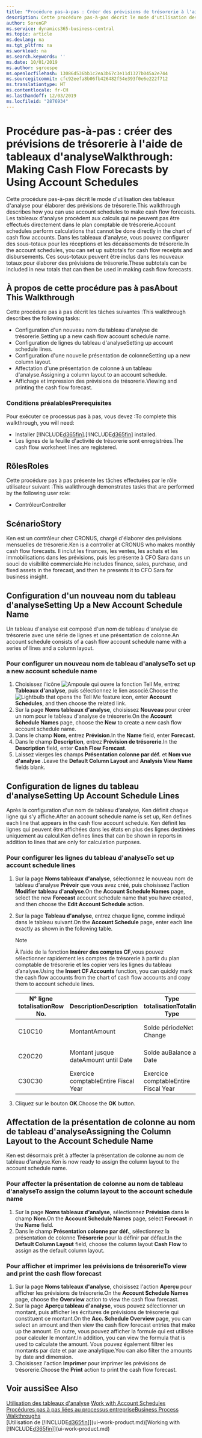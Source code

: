 ```yaml
---
title: "Procédure pas-à-pas : Créer des prévisions de trésorerie à l'aide des tableaux d'analyse | Microsoft Docs"
description: Cette procédure pas-à-pas décrit le mode d'utilisation des tableaux d'analyse pour élaborer des prévisions de trésorerie. Les tableaux d'analyse procèdent aux calculs qui ne peuvent pas être effectués directement dans le plan comptable de trésorerie. Dans les tableaux d'analyse, vous pouvez configurer des sous-totaux pour les réceptions et les décaissements de trésorerie. Ces sous-totaux peuvent être inclus dans les nouveaux totaux pour élaborer des prévisions de trésorerie.
author: SorenGP
ms.service: dynamics365-business-central
ms.topic: article
ms.devlang: na
ms.tgt_pltfrm: na
ms.workload: na
ms.search.keywords: ''
ms.date: 10/01/2019
ms.author: sgroespe
ms.openlocfilehash: 13086d536bb1c2ea3b67c3e11d1327b045a2e744
ms.sourcegitcommit: cfc92eefa8b06fb426482f54e393f0e6e222f712
ms.translationtype: HT
ms.contentlocale: fr-CH
ms.lasthandoff: 12/03/2019
ms.locfileid: "2876934"
---
```

# <a name="walkthrough-making-cash-flow-forecasts-by-using-account-schedules"></a><span data-ttu-id="99fb7-106">Procédure pas-à-pas : créer des prévisions de trésorerie à l'aide de tableaux d'analyse</span><span class="sxs-lookup"><span data-stu-id="99fb7-106">Walkthrough: Making Cash Flow Forecasts by Using Account Schedules</span></span>
<span data-ttu-id="99fb7-107">Cette procédure pas-à-pas décrit le mode d'utilisation des tableaux d'analyse pour élaborer des prévisions de trésorerie.</span><span class="sxs-lookup"><span data-stu-id="99fb7-107">This walkthrough describes how you can use account schedules to make cash flow forecasts.</span></span> <span data-ttu-id="99fb7-108">Les tableaux d'analyse procèdent aux calculs qui ne peuvent pas être effectués directement dans le plan comptable de trésorerie.</span><span class="sxs-lookup"><span data-stu-id="99fb7-108">Account schedules perform calculations that cannot be done directly in the chart of cash flow accounts.</span></span> <span data-ttu-id="99fb7-109">Dans les tableaux d'analyse, vous pouvez configurer des sous-totaux pour les réceptions et les décaissements de trésorerie.</span><span class="sxs-lookup"><span data-stu-id="99fb7-109">In the account schedules, you can set up subtotals for cash flow receipts and disbursements.</span></span> <span data-ttu-id="99fb7-110">Ces sous-totaux peuvent être inclus dans les nouveaux totaux pour élaborer des prévisions de trésorerie.</span><span class="sxs-lookup"><span data-stu-id="99fb7-110">These subtotals can be included in new totals that can then be used in making cash flow forecasts.</span></span>  

## <a name="about-this-walkthrough"></a><span data-ttu-id="99fb7-111">À propos de cette procédure pas à pas</span><span class="sxs-lookup"><span data-stu-id="99fb7-111">About This Walkthrough</span></span>  
<span data-ttu-id="99fb7-112">Cette procédure pas à pas décrit les tâches suivantes :</span><span class="sxs-lookup"><span data-stu-id="99fb7-112">This walkthrough describes the following tasks:</span></span>  

- <span data-ttu-id="99fb7-113">Configuration d'un nouveau nom du tableau d'analyse de trésorerie.</span><span class="sxs-lookup"><span data-stu-id="99fb7-113">Setting up a new cash flow account schedule name.</span></span>  
- <span data-ttu-id="99fb7-114">Configuration de lignes du tableau d'analyse</span><span class="sxs-lookup"><span data-stu-id="99fb7-114">Setting up account schedule lines.</span></span>  
- <span data-ttu-id="99fb7-115">Configuration d'une nouvelle présentation de colonne</span><span class="sxs-lookup"><span data-stu-id="99fb7-115">Setting up a new column layout.</span></span>  
- <span data-ttu-id="99fb7-116">Affectation d'une présentation de colonne à un tableau d'analyse.</span><span class="sxs-lookup"><span data-stu-id="99fb7-116">Assigning a column layout to an account schedule.</span></span>  
- <span data-ttu-id="99fb7-117">Affichage et impression des prévisions de trésorerie.</span><span class="sxs-lookup"><span data-stu-id="99fb7-117">Viewing and printing the cash flow forecast.</span></span>  

### <a name="prerequisites"></a><span data-ttu-id="99fb7-118">Conditions préalables</span><span class="sxs-lookup"><span data-stu-id="99fb7-118">Prerequisites</span></span>  
<span data-ttu-id="99fb7-119">Pour exécuter ce processus pas à pas, vous devez :</span><span class="sxs-lookup"><span data-stu-id="99fb7-119">To complete this walkthrough, you will need:</span></span>  

- <span data-ttu-id="99fb7-120">Installer [!INCLUDE[d365fin](includes/d365fin_md.md)].</span><span class="sxs-lookup"><span data-stu-id="99fb7-120">[!INCLUDE[d365fin](includes/d365fin_md.md)] installed.</span></span>  
- <span data-ttu-id="99fb7-121">Les lignes de la feuille d'activité de trésorerie sont enregistrées.</span><span class="sxs-lookup"><span data-stu-id="99fb7-121">The cash flow worksheet lines are registered.</span></span>  

## <a name="roles"></a><span data-ttu-id="99fb7-122">Rôles</span><span class="sxs-lookup"><span data-stu-id="99fb7-122">Roles</span></span>  
<span data-ttu-id="99fb7-123">Cette procédure pas à pas présente les tâches effectuées par le rôle utilisateur suivant :</span><span class="sxs-lookup"><span data-stu-id="99fb7-123">This walkthrough demonstrates tasks that are performed by the following user role:</span></span>  

- <span data-ttu-id="99fb7-124">Contrôleur</span><span class="sxs-lookup"><span data-stu-id="99fb7-124">Controller</span></span>  

## <a name="story"></a><span data-ttu-id="99fb7-125">Scénario</span><span class="sxs-lookup"><span data-stu-id="99fb7-125">Story</span></span>  
<span data-ttu-id="99fb7-126">Ken est un contrôleur chez CRONUS, chargé d'élaborer des prévisions mensuelles de trésorerie.</span><span class="sxs-lookup"><span data-stu-id="99fb7-126">Ken is a controller at CRONUS who makes monthly cash flow forecasts.</span></span> <span data-ttu-id="99fb7-127">Il inclut les finances, les ventes, les achats et les immobilisations dans les prévisions, puis les présente à CFO Sara dans un souci de visibilité commerciale.</span><span class="sxs-lookup"><span data-stu-id="99fb7-127">He includes finance, sales, purchase, and fixed assets in the forecast, and then he presents it to CFO Sara for business insight.</span></span>  

## <a name="setting-up-a-new-account-schedule-name"></a><span data-ttu-id="99fb7-128">Configuration d'un nouveau nom du tableau d'analyse</span><span class="sxs-lookup"><span data-stu-id="99fb7-128">Setting Up a New Account Schedule Name</span></span>  
<span data-ttu-id="99fb7-129">Un tableau d'analyse est composé d'un nom de tableau d'analyse de trésorerie avec une série de lignes et une présentation de colonne.</span><span class="sxs-lookup"><span data-stu-id="99fb7-129">An account schedule consists of a cash flow account schedule name with a series of lines and a column layout.</span></span>  

### <a name="to-set-up-a-new-account-schedule-name"></a><span data-ttu-id="99fb7-130">Pour configurer un nouveau nom de tableau d'analyse</span><span class="sxs-lookup"><span data-stu-id="99fb7-130">To set up a new account schedule name</span></span>  

1.  <span data-ttu-id="99fb7-131">Choisissez l'icône ![Ampoule qui ouvre la fonction Tell Me](media/ui-search/search_small.png "Dites-moi ce que vous voulez faire"), entrez **Tableaux d'analyse**, puis sélectionnez le lien associé.</span><span class="sxs-lookup"><span data-stu-id="99fb7-131">Choose the ![Lightbulb that opens the Tell Me feature](media/ui-search/search_small.png "Tell me what you want to do") icon, enter **Account Schedules**, and then choose the related link.</span></span>  
2.  <span data-ttu-id="99fb7-132">Sur la page **Noms tableaux d'analyse**, choisissez **Nouveau** pour créer un nom pour le tableau d'analyse de trésorerie.</span><span class="sxs-lookup"><span data-stu-id="99fb7-132">On the **Account Schedule Names** page, choose the **New** to create a new cash flow account schedule name.</span></span>  
3.  <span data-ttu-id="99fb7-133">Dans le champ **Nom**, entrez **Prévision**.</span><span class="sxs-lookup"><span data-stu-id="99fb7-133">In the **Name** field, enter **Forecast**.</span></span>  
4.  <span data-ttu-id="99fb7-134">Dans le champ **Description**, entrez **Prévision de trésorerie**.</span><span class="sxs-lookup"><span data-stu-id="99fb7-134">In the **Description** field, enter **Cash Flow Forecast**.</span></span>  
5.  <span data-ttu-id="99fb7-135">Laissez vierges les champs **Présentation colonne par déf.** et **Nom vue d'analyse** .</span><span class="sxs-lookup"><span data-stu-id="99fb7-135">Leave the **Default Column Layout** and **Analysis View Name** fields blank.</span></span>  

## <a name="setting-up-account-schedule-lines"></a><span data-ttu-id="99fb7-136">Configuration de lignes du tableau d'analyse</span><span class="sxs-lookup"><span data-stu-id="99fb7-136">Setting Up Account Schedule Lines</span></span>  
<span data-ttu-id="99fb7-137">Après la configuration d'un nom de tableau d'analyse, Ken définit chaque ligne qui s'y affiche.</span><span class="sxs-lookup"><span data-stu-id="99fb7-137">After an account schedule name is set up, Ken defines each line that appears in the cash flow account schedule.</span></span> <span data-ttu-id="99fb7-138">Ken définit les lignes qui peuvent être affichées dans les états en plus des lignes destinées uniquement au calcul.</span><span class="sxs-lookup"><span data-stu-id="99fb7-138">Ken defines lines that can be shown in reports in addition to lines that are only for calculation purposes.</span></span>  

### <a name="to-set-up-account-schedule-lines"></a><span data-ttu-id="99fb7-139">Pour configurer les lignes du tableau d'analyse</span><span class="sxs-lookup"><span data-stu-id="99fb7-139">To set up account schedule lines</span></span>  

1.  <span data-ttu-id="99fb7-140">Sur la page **Noms tableaux d'analyse**, sélectionnez le nouveau nom de tableau d'analyse **Prévoir** que vous avez créé, puis choisissez l'action **Modifier tableau d'analyse**.</span><span class="sxs-lookup"><span data-stu-id="99fb7-140">On the **Account Schedule Names** page, select the new **Forecast** account schedule name that you have created, and then choose the **Edit Account Schedule** action.</span></span>  
2.  <span data-ttu-id="99fb7-141">Sur la page **Tableau d'analyse**, entrez chaque ligne, comme indiqué dans le tableau suivant.</span><span class="sxs-lookup"><span data-stu-id="99fb7-141">On the **Account Schedule** page, enter each line exactly as shown in the following table.</span></span>  

    > [!NOTE]  
    >  <span data-ttu-id="99fb7-142">À l’aide de la fonction **Insérer des comptes CF**,vous pouvez sélectionner rapidement les comptes de trésorerie à partir du plan comptable de trésorerie et les copier vers les lignes du tableau d’analyse.</span><span class="sxs-lookup"><span data-stu-id="99fb7-142">Using the **Insert CF Accounts** function, you can quickly mark the cash flow accounts from the chart of cash flow accounts and copy them to account schedule lines.</span></span>  

    |<span data-ttu-id="99fb7-143">N° ligne totalisation</span><span class="sxs-lookup"><span data-stu-id="99fb7-143">Row No.</span></span>|<span data-ttu-id="99fb7-144">Description</span><span class="sxs-lookup"><span data-stu-id="99fb7-144">Description</span></span>|<span data-ttu-id="99fb7-145">Type totalisation</span><span class="sxs-lookup"><span data-stu-id="99fb7-145">Totaling Type</span></span>|<span data-ttu-id="99fb7-146">Totalisation</span><span class="sxs-lookup"><span data-stu-id="99fb7-146">Totaling</span></span>|<span data-ttu-id="99fb7-147">Type ligne</span><span class="sxs-lookup"><span data-stu-id="99fb7-147">Row Type</span></span>|<span data-ttu-id="99fb7-148">Type montant</span><span class="sxs-lookup"><span data-stu-id="99fb7-148">Amount Type</span></span>|<span data-ttu-id="99fb7-149">Afficher</span><span class="sxs-lookup"><span data-stu-id="99fb7-149">Show</span></span>|  
    |-------|-----------|-------------|--------|--------|-----------|----|
    |<span data-ttu-id="99fb7-150">C10</span><span class="sxs-lookup"><span data-stu-id="99fb7-150">C10</span></span>|<span data-ttu-id="99fb7-151">Montant</span><span class="sxs-lookup"><span data-stu-id="99fb7-151">Amount</span></span>|<span data-ttu-id="99fb7-152">Solde période</span><span class="sxs-lookup"><span data-stu-id="99fb7-152">Net Change</span></span>|<span data-ttu-id="99fb7-153">Écritures</span><span class="sxs-lookup"><span data-stu-id="99fb7-153">Entries</span></span>|<span data-ttu-id="99fb7-154">Montant net</span><span class="sxs-lookup"><span data-stu-id="99fb7-154">Net Amount</span></span>|<span data-ttu-id="99fb7-155">Toujours</span><span class="sxs-lookup"><span data-stu-id="99fb7-155">Always</span></span>|  
    |<span data-ttu-id="99fb7-156">C20</span><span class="sxs-lookup"><span data-stu-id="99fb7-156">C20</span></span>|<span data-ttu-id="99fb7-157">Montant jusque date</span><span class="sxs-lookup"><span data-stu-id="99fb7-157">Amount until Date</span></span>|<span data-ttu-id="99fb7-158">Solde au</span><span class="sxs-lookup"><span data-stu-id="99fb7-158">Balance at Date</span></span>|<span data-ttu-id="99fb7-159">Écritures</span><span class="sxs-lookup"><span data-stu-id="99fb7-159">Entries</span></span>|<span data-ttu-id="99fb7-160">Montant net</span><span class="sxs-lookup"><span data-stu-id="99fb7-160">Net Amount</span></span>|<span data-ttu-id="99fb7-161">Toujours</span><span class="sxs-lookup"><span data-stu-id="99fb7-161">Always</span></span>|  
    |<span data-ttu-id="99fb7-162">C30</span><span class="sxs-lookup"><span data-stu-id="99fb7-162">C30</span></span>|<span data-ttu-id="99fb7-163">Exercice comptable</span><span class="sxs-lookup"><span data-stu-id="99fb7-163">Entire Fiscal Year</span></span>|<span data-ttu-id="99fb7-164">Exercice comptable</span><span class="sxs-lookup"><span data-stu-id="99fb7-164">Entire Fiscal Year</span></span>|<span data-ttu-id="99fb7-165">Écritures</span><span class="sxs-lookup"><span data-stu-id="99fb7-165">Entries</span></span>|<span data-ttu-id="99fb7-166">Montant net</span><span class="sxs-lookup"><span data-stu-id="99fb7-166">Net Amount</span></span>|<span data-ttu-id="99fb7-167">Toujours</span><span class="sxs-lookup"><span data-stu-id="99fb7-167">Always</span></span>|  

4.  <span data-ttu-id="99fb7-168">Cliquez sur le bouton **OK**.</span><span class="sxs-lookup"><span data-stu-id="99fb7-168">Choose the **OK** button.</span></span>  

## <a name="assigning-the-column-layout-to-the-account-schedule-name"></a><span data-ttu-id="99fb7-169">Affectation de la présentation de colonne au nom de tableau d'analyse</span><span class="sxs-lookup"><span data-stu-id="99fb7-169">Assigning the Column Layout to the Account Schedule Name</span></span>  
<span data-ttu-id="99fb7-170">Ken est désormais prêt à affecter la présentation de colonne au nom de tableau d'analyse.</span><span class="sxs-lookup"><span data-stu-id="99fb7-170">Ken is now ready to assign the column layout to the account schedule name.</span></span>  

### <a name="to-assign-the-column-layout-to-the-account-schedule-name"></a><span data-ttu-id="99fb7-171">Pour affecter la présentation de colonne au nom de tableau d'analyse</span><span class="sxs-lookup"><span data-stu-id="99fb7-171">To assign the column layout to the account schedule name</span></span>  

1.  <span data-ttu-id="99fb7-172">Sur la page **Noms tableaux d'analyse**, sélectionnez **Prévision** dans le champ **Nom**.</span><span class="sxs-lookup"><span data-stu-id="99fb7-172">On the **Account Schedule Names** page, select **Forecast** in the **Name** field.</span></span>  
2.  <span data-ttu-id="99fb7-173">Dans le champ **Présentation colonne par déf.**, sélectionnez la présentation de colonne **Trésorerie** pour la définir par défaut.</span><span class="sxs-lookup"><span data-stu-id="99fb7-173">In the **Default Column Layout** field, choose the column layout **Cash Flow** to assign as the default column layout.</span></span>  

### <a name="to-view-and-print-the-cash-flow-forecast"></a><span data-ttu-id="99fb7-174">Pour afficher et imprimer les prévisions de trésorerie</span><span class="sxs-lookup"><span data-stu-id="99fb7-174">To view and print the cash flow forecast</span></span>  
1.  <span data-ttu-id="99fb7-175">Sur la page **Noms tableaux d'analyse**, choisissez l'action **Aperçu** pour afficher les prévisions de trésorerie.</span><span class="sxs-lookup"><span data-stu-id="99fb7-175">On the **Account Schedule Names** page, choose the **Overview** action to view the cash flow forecast.</span></span>  
2.  <span data-ttu-id="99fb7-176">Sur la page **Aperçu tableau d'analyse**, vous pouvez sélectionner un montant, puis afficher les écritures de prévisions de trésorerie qui constituent ce montant.</span><span class="sxs-lookup"><span data-stu-id="99fb7-176">On the **Acc. Schedule Overview** page, you can select an amount and then view the cash flow forecast entries that make up the amount.</span></span> <span data-ttu-id="99fb7-177">En outre, vous pouvez afficher la formule qui est utilisée pour calculer le montant.</span><span class="sxs-lookup"><span data-stu-id="99fb7-177">In addition, you can view the formula that is used to calculate the amount.</span></span> <span data-ttu-id="99fb7-178">Vous pouvez également filtrer les montants par date et par axe analytique.</span><span class="sxs-lookup"><span data-stu-id="99fb7-178">You can also filter the amounts by date and dimension.</span></span>  
3.  <span data-ttu-id="99fb7-179">Choisissez l'action **Imprimer** pour imprimer les prévisions de trésorerie.</span><span class="sxs-lookup"><span data-stu-id="99fb7-179">Choose the **Print** action to print the cash flow forecast.</span></span>  

## <a name="see-also"></a><span data-ttu-id="99fb7-180">Voir aussi</span><span class="sxs-lookup"><span data-stu-id="99fb7-180">See Also</span></span>  
 <span data-ttu-id="99fb7-181">[Utilisation des tableaux d'analyse](bi-how-work-account-schedule.md) </span><span class="sxs-lookup"><span data-stu-id="99fb7-181">[Work with Account Schedules](bi-how-work-account-schedule.md) </span></span>  
 [<span data-ttu-id="99fb7-182">Procédures pas à pas liées au processus entreprise</span><span class="sxs-lookup"><span data-stu-id="99fb7-182">Business Process Walkthroughs</span></span>](walkthrough-business-process-walkthroughs.md)  
 <span data-ttu-id="99fb7-183">[Utilisation de [!INCLUDE[d365fin](includes/d365fin_md.md)]](ui-work-product.md)</span><span class="sxs-lookup"><span data-stu-id="99fb7-183">[Working with [!INCLUDE[d365fin](includes/d365fin_md.md)]](ui-work-product.md)</span></span>
